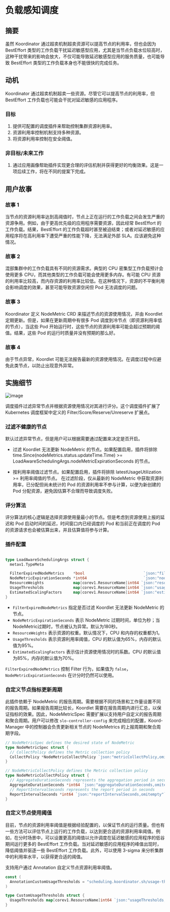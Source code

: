 # 负载感知调度

## 摘要

虽然 Koordinator 通过超卖机制超卖资源可以提高节点的利用率，但也会因为 BestEffort 类型的工作负载干扰延迟敏感型应用，尤其是当节点负载水位较高时，这种干扰带来的影响会放大，不仅可能导致延迟敏感型应用的服务质量，也可能导致 BestEffort 类型的工作负载本身也不能很快的完成任务。

## 动机

Koordinator 通过超卖机制超卖一些资源。尽管它可以提高节点的利用率，但 BestEffort 工作负载也可能会干扰对延迟敏感的应用程序。

### 目标

1. 提供可配置的调度插件来帮助控制集群资源利用率。
2. 资源利用率控制机制支持多种资源。
3. 将资源利用率控制在安全阈值。

### 非目标/未来工作

1. 通过应用画像帮助插件实现更合理的评估机制并获得更好的均衡效果。这是一项后续工作，将在不同的提案下完成。

## 用户故事

### 故事 1

当节点的资源利用率达到高阈值时，节点上正在运行的工作负载之间会发生严重的资源争用。例如，由于更高优先级的应用程序需要资源，因此经常 BestEffort 的工作负载。结果，BestEffort 的工作负载超时甚至被迫结束；或者对延迟敏感的应用程序将在高利用率下遭受严重的性能下降，无法满足外部 SLA。应该避免这种情况。

### 故事 2

混部集群中的工作负载具有不同的资源需求。典型的 CPU 密集型工作负载预计会使用更多 CPU，而其他类型的工作负载可能会使用更多内存。有可能 CPU 资源的利用率比较高，而内存资源的利用率比较低。在这种情况下，资源的不平衡利用会影响调度的效果，甚至可能导致资源空闲但 Pod 无法调度的问题。

### 故事 3

Koordinator 定义 NodeMetric CRD 来描述节点的资源使用情况，并由 Koordlet 定期更新。但是，如果在更新周期中有很多 Pod 调度到冷节点（即资源利用率低的节点），当这些 Pod 开始运行时，这些节点的资源利用率可能会超过预期的阈值。结果，这些 Pod 的运行时质量并没有预期的那么好。
### 故事 4

由于节点异常，Koordlet 可能无法报告最新的资源使用情况。在调度过程中应避免此类节点，以防止出现意外异常。

## 实施细节

![image](/img/load-aware-scheduling-arch.svg)

调度插件过滤异常节点并根据资源使用情况对其进行评分。这个调度插件扩展了 Kubernetes 调度框架中定义的 Filter/Score/Reserve/Unreserve 扩展点。

### 过滤不健康的节点

默认过滤异常节点，但是用户可以根据需要通过配置来决定是否开启。

- 过滤 Koordlet 无法更新 NodeMetric 的节点。如果配置启用，插件将排除 time.Since(nodeMetrics.status.updateTime.Time) >= LoadAwareSchedulingArgs.nodeMetricExpirationSeconds 的节点。

- 按利用率阈值过滤节点。如果配置启用，插件将排除 latestUsageUtilization >= 利用率阈值的节点。 在过滤阶段，仅从最新的 NodeMetric 中获取资源利用率，已分配但尚未统计的 Pod 的资源利用率不参与计算，以便为新创建的 Pod 分配资源，避免因估算不合理而导致调度失败。

### 评分算法

评分算法的核心逻辑是选择资源使用量最小的节点。但是考虑到资源使用上报的延迟和 Pod 启动时间的延迟，时间窗口内已经调度的 Pod 和当前正在调度的 Pod 的资源请求也会被估算出来，并且估算值将参与计算。

### 插件配置

```go

type LoadAwareSchedulingArgs struct {
  metav1.TypeMeta

  FilterExpiredNodeMetrics    *bool                          `json:"filterExpiredNodeMetrics,omitempty"`
  NodeMetricExpirationSeconds *int64                         `json:"nodeMetricExpirationSeconds,omitempty"`
  ResourceWeights             map[corev1.ResourceName]int64 `json:"resourceWeights,omitempty"`
  UsageThresholds             map[corev1.ResourceName]int64 `json:"usageThresholds,omitempty"`
  EstimatedScalingFactors     map[corev1.ResourceName]int64 `json:"estimatedScalingFactors,omitempty"`
}

```

- `FilterExpiredNodeMetrics` 指定是否过滤 Koordlet 无法更新 NodeMetric 的节点。
- `NodeMetricExpirationSeconds` 表示 NodeMetric 过期时间，单位为秒；当NodeMetric过期时，节点被认为异常。默认为180秒。
- `ResourceWeights` 表示资源的权重。默认情况下，CPU 和内存的权重都为1。
- `UsageThresholds` 表示资源利用率阈值，CPU 的默认值为65%，内存的默认值为95%。
- `EstimatedScalingFactors` 表示估计资源使用情况时的系数。CPU 的默认值为85%，内存的默认值为70%。

`FilterExpiredNodeMetrics` 控制 Filter 行为，如果值为 `false`，`NodeMetricExpirationSeconds` 在计分时仍然可以使用。

### 自定义节点指标更新周期

此插件依赖于 NodeMetric 的报告周期。需要根据不同的场景和工作量设置不同的报告周期。如果报告周期比较长，Koordlet 需要在报告周期内进行汇总，以保证指标的效果。因此，NodeMetricSpec 需要扩展以支持用户自定义的报告周期和聚合周期。用户可以修改 `slo-controller-config` 来完成相应的配置，Koord-Manager 中的控制器会负责更新相关节点的 NodeMetrics 的上报周期和聚合周期字段。

```go
// NodeMetricSpec defines the desired state of NodeMetric
type NodeMetricSpec struct {
  // CollectPolicy defines the Metric collection policy
  CollectPolicy *NodeMetricCollectPolicy `json:"metricCollectPolicy,omitempty"`
}

// NodeMetricCollectPolicy defines the Metric collection policy
type NodeMetricCollectPolicy struct {
  // AggregateDurationSeconds represents the aggregation period in seconds
  AggregateDurationSeconds *int64 `json:"aggregateDurationSeconds,omitempty"`
  // ReportIntervalSeconds represents the report period in seconds
  ReportIntervalSeconds *int64 `json:"reportIntervalSeconds,omitempty"`
}
```

### 自定义节点使用阈值

目前，节点的资源利用率阈值是根据经验配置的，以保证节点的运行质量。但也有一些方法可以评估节点上运行的工作负载，以达到更合适的资源利用率阈值。例如，在分时场景中，可以设置更高的阈值以允许调度在延迟敏感的应用程序的低谷期间运行更多的 BestEffort 工作负载。当对延迟敏感的应用程序的峰值出现时，降低阈值并驱逐一些 BestEffort 工作负载。此外，可以使用 3-sigma 来分析集群中的利用率水平，以获得更合适的阈值。

支持用户通过 Annotation 自定义节点资源利用率阈值。

```go
const (
  AnnotationCustomUsageThresholds = "scheduling.koordinator.sh/usage-thresholds"
)

type CustomUsageThresholds struct {
  UsageThresholds map[corev1.ResourceName]int64 `json:"usageThresholds,omitempty"`
}
```
